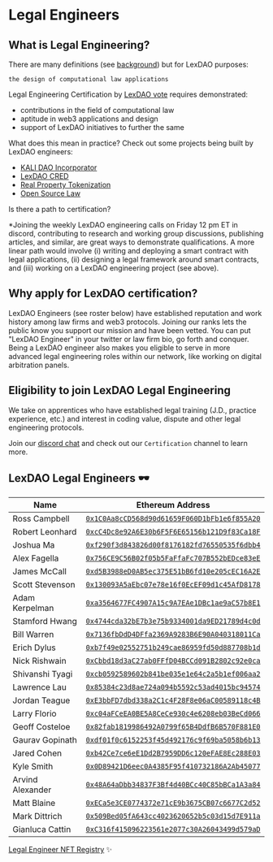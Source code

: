 # Legal Engineers

## What is Legal Engineering?

There are many definitions (see [background](https://www.legalbusinessworld.com/post/2020/02/17/an-essay-on-legal-engineering-from-confusion-to-clarity)) but for LexDAO purposes: 

`the design of computational law applications`

Legal Engineering Certification by [LexDAO vote](https://gnosis-safe.io/app/#/safes/0x5B620676E28693fC14876b035b08CbB1B657dF38/transactions) requires demonstrated: 
- contributions in the field of computational law
- aptitude in web3 applications and design
- support of LexDAO initiatives to further the same

What does this mean in practice? Check out some projects being built by LexDAO engineers:
- [KALI DAO Incorporator](https://app.kalidao.xyz/)
- [LexDAO CRED](https://opensea.io/collection/lexdao-cred)
- [Real Property Tokenization](https://lexdao.substack.com/p/when-daos-get-real-managing-real?s=r)
- [Open Source Law](https://github.com/ErichDylus/Open-Source-Law)

Is there a path to certification?

*Joining the weekly LexDAO engineering calls on Friday 12 pm ET in discord, contributing to research and working group discussions, publishing articles, and similar, are great ways to demonstrate qualifications. A more linear path would involve (i) writing and deploying a smart contract with legal applications, (ii) designing a legal framework around smart contracts, and (iii) working on a LexDAO engineering project (see above).

## Why apply for LexDAO certification?

LexDAO Engineers (see roster below) have established reputation and work history among law firms and web3 protocols. Joining our ranks lets the public know you support our mission and have been vetted. You can put "LexDAO Engineer" in your twitter or law firm bio, go forth and conquer. Being a LexDAO engineer also makes you eligible to serve in more advanced legal engineering roles within our network, like working on digital arbitration panels.

## Eligibility to join LexDAO Legal Engineering
We take on apprentices who have established legal training (J.D., practice experience, etc.) and interest in coding value, dispute and other legal engineering protocols.

Join our [discord chat](https://discord.com/invite/M4jxXmk) and check out our `Certification` channel to learn more.

## LexDAO Legal Engineers 🕶️

| Name | Ethereum Address | 
|----------|:-------------:| 
| Ross Campbell | [`0x1C0Aa8cCD568d90d61659F060D1bFb1e6f855A20`](https://etherscan.io/address/0x1c0aa8ccd568d90d61659f060d1bfb1e6f855a20) | 
| Robert Leonhard | [`0xcC4Dc8e92A6E30b6F5F6E65156b121D9f83Ca18F`](https://etherscan.io/address/0xcc4dc8e92a6e30b6f5f6e65156b121d9f83ca18f) |
| Joshua Ma | [`0xf290f3d843826d00f8176182fd76550535f6dbb4`](https://etherscan.io/address/0xf290f3d843826d00f8176182fd76550535f6dbb4) | 
| Alex Fagella | [`0x756CE9C56B02f05b5FaFfaFc707B552bEDce83eE`](https://etherscan.io/address/0x756ce9c56b02f05b5faffafc707b552bedce83ee) | 
| James McCall | [`0xd5B3988eD0AB5ec375E51bB6fd10e205cEC16A2E`](https://etherscan.io/address/0xd5B3988eD0AB5ec375E51bB6fd10e205cEC16A2E) | 
| Scott Stevenson | [`0x130093A5aEbc07e78e16f0EcEF09d1c45AfD8178`](https://etherscan.io/address/0x130093A5aEbc07e78e16f0EcEF09d1c45AfD8178) | 
| Adam Kerpelman | [`0xa3564677FC4907A15c9A7EAe1DBc1ae9aC57b8E1`](https://etherscan.io/address/0xa3564677FC4907A15c9A7EAe1DBc1ae9aC57b8E1) | 
| Stamford Hwang | [`0x4744cda32bE7b3e75b9334001da9ED21789d4c0d`](https://etherscan.io/address/0x4744cda32bE7b3e75b9334001da9ED21789d4c0d) | 
| Bill Warren | [`0x7136fbDdD4DFfa2369A9283B6E90A040318011Ca`](https://etherscan.io/address/0x7136fbDdD4DFfa2369A9283B6E90A040318011Ca) | 
| Erich Dylus | [`0xb7f49e02552751b249cae86959fd50d887708b1d`](https://etherscan.io/address/0xb7f49e02552751b249cae86959fd50d887708b1d) | 
| Nick Rishwain | [`0xCbbd18d3aC27ab0FFfD04BCCd091B2802c92e0ca`](https://etherscan.io/address/0xCbbd18d3aC27ab0FFfD04BCCd091B2802c92e0ca) | 
| Shivanshi Tyagi | [`0xcb0592589602b841be035e1e64c2a5b1ef006aa2`](https://etherscan.io/address/0xcb0592589602b841be035e1e64c2a5b1ef006aa2) | 
| Lawrence Lau | [`0x85384c23d8ae724a094b5592c53ad4015bc94574`](https://etherscan.io/address/0x85384c23d8ae724a094b5592c53ad4015bc94574) | 
| Jordan Teague | [`0xE3bbFD7dbd338a2C1c4F28F8e06aC00589118c4B`](https://etherscan.io/address/0xE3bbFD7dbd338a2C1c4F28F8e06aC00589118c4B) | 
| Larry Florio | [`0xc04aFCeEA0BE5A8CeCe930c4e6208eb03BeCd066`](https://etherscan.io/address/0xc04aFCeEA0BE5A8CeCe930c4e6208eb03BeCd066) | 
| Geoff Costeloe | [`0x82fab1819986492A0799f65B4DdfB6B570F881E0`](https://etherscan.io/address/0x82fab1819986492A0799f65B4DdfB6B570F881E0) | 
| Gaurav Gopinath | [`0xdf01f0c6152253f45d492176c9f69ba5058b6b13`](https://etherscan.io/address/0xdf01f0c6152253f45d492176c9f69ba5058b6b13) | 
| Jared Cohen | [`0xb42Ce7ce6eE1Dd2B7959DD6c120eFAE8Ec288E03`](https://etherscan.io/address/0xb42Ce7ce6eE1Dd2B7959DD6c120eFAE8Ec288E03) | 
| Kyle Smith | [`0x0D89421D6eec0A4385F95f410732186A2Ab45077`](https://etherscan.io/address/0x0D89421D6eec0A4385F95f410732186A2Ab45077) | 
| Arvind Alexander | [`0x48A64aDbb34837F3Bf4d40BCc40C85bBCa1A3a84`](https://etherscan.io/address/0x48A64aDbb34837F3Bf4d40BCc40C85bBCa1A3a84) | 
| Matt Blaine | [`0xECa5e3CE0774372e71cE9b3675CB07c6677C2d52`](https://etherscan.io/address/0xECa5e3CE0774372e71cE9b3675CB07c6677C2d52) | 
| Mark Dittrich | [`0x509Bed05fA643cc4023620652b5c03d15d7E911a`](https://etherscan.io/address/0x509Bed05fA643cc4023620652b5c03d15d7E911a) | 
| Gianluca Cattin | [`0xC316f415096223561e2077c30A26043499d579aD`](https://etherscan.io/address/0xC316f415096223561e2077c30A26043499d579aD) | 

[Legal Engineer NFT Registry](https://opensea.io/collection/lexdao-engineering) ✨
